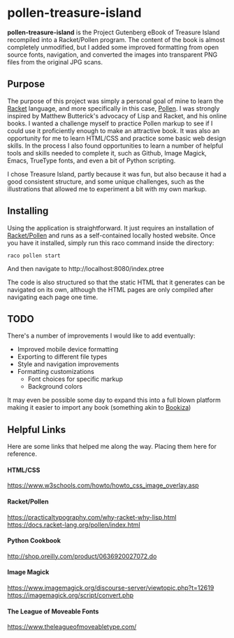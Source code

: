 # pollen-treasure-island

 **pollen-treasure-island** is the Project Gutenberg eBook of Treasure Island recompiled into a Racket/Pollen program.  The content of the book is almost completely unmodified, but I added some improved formatting from open source fonts, navigation, and converted the images into transparent PNG files from the original JPG scans.
 
## Purpose
  
  The purpose of this project was simply a personal goal of mine to learn the [Racket](https://docs.racket-lang.org) language, and more specifically in this case, [Pollen](https://docs.racket-lang.org/pollen/index.html?q=pollen).  I was strongly inspired by Matthew Butterick's advocacy of Lisp and Racket, and his online books.  I wanted a challenge myself to practice Pollen markup to see if I could use it proficiently enough to make an attractive book.  It was also an opportunity for me to learn HTML/CSS and practice some basic web design skills.  In the process I also found opportunities to learn a number of helpful tools and skills needed to complete it, such as Github, Image Magick, Emacs, TrueType fonts, and even a bit of Python scripting.
  
  I chose Treasure Island, partly because it was fun, but also because it had a good consistent structure, and some unique challenges, such as the illustrations that allowed me to experiment a bit with my own markup.
  
## Installing

  Using the application is straightforward.  It just requires an installation of [Racket/Pollen](https://docs.racket-lang.org/pollen/Installation.html?q=pollen) and runs as a self-contained locally hosted website. Once you have it installed, simply run this raco command inside the directory:
  
`raco pollen start`

And then navigate to http://localhost:8080/index.ptree 
 
 The code is also structured so that the static HTML that it generates can be navigated on its own, although the HTML pages are only compiled after navigating each page one time.

## TODO
  There's a number of improvements I would like to add eventually:
   * Improved mobile device formatting
   * Exporting to different file types
   * Style and navigation improvements
   * Formatting customizations
     * Font choices for specific markup
     * Background colors
   
   
   It may even be possible some day to expand this into a full blown platform making it easier to import any book (something akin to [Bookiza](https://github.com/bookiza/bookiza.cli))

## Helpful Links
Here are some links that helped me along the way. Placing them here for reference.

#### HTML/CSS
https://www.w3schools.com/howto/howto_css_image_overlay.asp

#### Racket/Pollen
https://practicaltypography.com/why-racket-why-lisp.html  
https://docs.racket-lang.org/pollen/index.html

#### Python Cookbook
http://shop.oreilly.com/product/0636920027072.do

#### Image Magick
https://www.imagemagick.org/discourse-server/viewtopic.php?t=12619  
https://imagemagick.org/script/convert.php

#### The League of Moveable Fonts
https://www.theleagueofmoveabletype.com/
